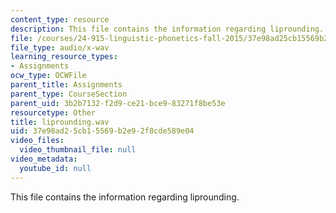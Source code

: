 ```yaml
---
content_type: resource
description: This file contains the information regarding liprounding.
file: /courses/24-915-linguistic-phonetics-fall-2015/37e98ad25cb15569b2e92f8cde589e04_liprounding.wav
file_type: audio/x-wav
learning_resource_types:
- Assignments
ocw_type: OCWFile
parent_title: Assignments
parent_type: CourseSection
parent_uid: 3b2b7132-f2d9-ce21-bce9-83271f8be53e
resourcetype: Other
title: liprounding.wav
uid: 37e98ad2-5cb1-5569-b2e9-2f8cde589e04
video_files:
  video_thumbnail_file: null
video_metadata:
  youtube_id: null
---
```

This file contains the information regarding liprounding.

